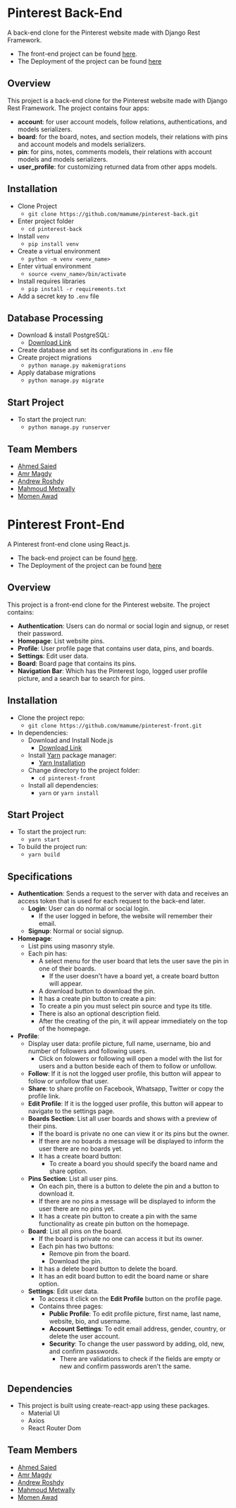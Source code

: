 # Pinterest Back-End
A back-end clone for the Pinterest website made with Django Rest Framework.
  - The front-end project can be found [here](https://github.com/mamume/pinterest-front/).
  - The Deployment of the project can be found [here](https://pinterest-final.herokuapp.com/)

## Overview
This project is a back-end clone for the Pinterest website made with Django Rest Framework. The project contains four apps:
  - **account**: for user account models, follow relations, authentications, and models serializers.
  - **board**: for the board, notes, and section models, their relations with pins and account models and models serializers.
  - **pin**: for pins, notes, comments models, their relations with account models and models serializers.
  - **user_profile**: for customizing returned data from other apps models.

## Installation
- Clone Project
  - `git clone https://github.com/mamume/pinterest-back.git`
- Enter project folder
  - `cd pinterest-back`
- Install `venv`
  - `pip install venv`
- Create a virtual environment
  - `python -m venv <venv_name>`
- Enter virtual environment
  - `source <venv_name>/bin/activate`
- Install requires libraries
  - `pip install -r requirements.txt`
- Add a secret key to `.env` file

## Database Processing
  - Download & install PostgreSQL:
    - [Download Link](https://www.postgresql.org/download/)
  - Create database and set its configurations in `.env` file
  - Create project migrations
    - `python manage.py makemigrations`
  - Apply database migrations
    - `python manage.py migrate`

## Start Project
  - To start the project run:
    - `python manage.py runserver`

## Team Members
  - [Ahmed Saied](https://github.com/AhmedSaied94)
  - [Amr Magdy](https://github.com/Amr-Magdy95)
  - [Andrew Roshdy](https://github.com/andrew-roshdy13)
  - [Mahmoud Metwally](https://github.com/mamume)
  - [Momen Awad](https://github.com/momen-awad)

# Pinterest Front-End

A Pinterest front-end clone using React.js.

- The back-end project can be found [here](https://github.com/mamume/pinterest-back/).
- The Deployment of the project can be found [here](https://pinterest-final.herokuapp.com/)

## Overview

This project is a front-end clone for the Pinterest website. The project contains:

- **Authentication**: Users can do normal or social login and signup, or reset their password.
- **Homepage**: List website pins.
- **Profile**: User profile page that contains user data, pins, and boards.
- **Settings**: Edit user data.
- **Board**: Board page that contains its pins.
- **Navigation Bar**: Which has the Pinterest logo, logged user profile picture, and a search bar to search for pins.

## Installation

- Clone the project repo:
  - `git clone https://github.com/mamume/pinterest-front.git`
- In dependencies:
  - Download and Install Node.js
    - [Download Link](https://nodejs.org/en/download/)
  - Install [Yarn](https://classic.yarnpkg.com/en/) package manager:
    - [Yarn Installation](https://classic.yarnpkg.com/lang/en/docs/install)
  - Change directory to the project folder:
    - `cd pinterest-front`
  - Install all dependencies:
    - `yarn` or `yarn install`

## Start Project

- To start the project run:
  - `yarn start`
- To build the project run:
  - `yarn build`

## Specifications

- **Authentication**: Sends a request to the server with data and receives an access token that is used for each request to the back-end later.
  - **Login**: User can do normal or social login.
    - If the user logged in before, the website will remember their email.
  - **Signup**: Normal or social signup.
- **Homepage**:
  - List pins using masonry style.
  - Each pin has:
    - A select menu for the user board that lets the user save the pin in one of their boards.
      - If the user doesn't have a board yet, a create board button will appear.
    - A download button to download the pin.
    - It has a create pin button to create a pin:
    - To create a pin you must select pin source and type its title.
    - There is also an optional description field.
    - After the creating of the pin, it will appear immediately on the top of the homepage.
- **Profile**:
  - Display user data: profile picture, full name, username, bio and number of followers and following users.
    - Click on folowers or following will open a model with the list for users and a button beside each of them to follow or unfollow.
  - **Follow**: If it is not the logged user profile, this button will appear to follow or unfollow that user.
  - **Share**: to share profile on Facebook, Whatsapp, Twitter or copy the profile link.
  - **Edit Profile**: If it is the logged user profile, this button will appear to navigate to the settings page.
  - **Boards Section**: List all user boards and shows with a preview of their pins.
    - If the board is private no one can view it or its pins but the owner.
    - If there are no boards a message will be displayed to inform the user there are no boards yet.
    - It has a create board button:
      - To create a board you should specify the board name and share option.
  - **Pins Section**: List all user pins.
    - On each pin, there is a button to delete the pin and a button to download it.
    - If there are no pins a message will be displayed to inform the user there are no pins yet.
    - It has a create pin button to create a pin with the same functionality as create pin button on the homepage.
  - **Board**: List all pins on the board.
    - If the board is private no one can access it but its owner.
    - Each pin has two buttons:
      - Remove pin from the board.
      - Download the pin.
    - It has a delete board button to delete the board.
    - It has an edit board button to edit the board name or share option.
  - **Settings**: Edit user data.
    - To access it click on the **Edit Profile** button on the profile page.
    - Contains three pages:
      - **Public Profile**: To edit profile picture, first name, last name, website, bio, and username.
      - **Account Settings**: To edit email address, gender, country, or delete the user account.
      - **Security**: To change the user password by adding, old, new, and confirm passwords.
        - There are validations to check if the fields are empty or new and confirm passwords aren't the same.

## Dependencies

- This project is built using create-react-app using these packages.
  - Material UI
  - Axios
  - React Router Dom

## Team Members

- [Ahmed Saied](https://github.com/AhmedSaied94)
- [Amr Magdy](https://github.com/Amr-Magdy95)
- [Andrew Roshdy](https://github.com/andrew-roshdy13)
- [Mahmoud Metwally](https://github.com/mamume)
- [Momen Awad](https://github.com/momen-awad)